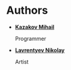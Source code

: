 Authors
=======

* __[Kazakov Mihail](https://github.com/AdvancerMan)__
    
    Programmer

* __[Lavrentyev Nikolay](https://vk.com/ulanlavr)__

    Artist

